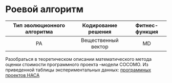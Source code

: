 # Роевой алгоритм
Тип эволюционного алгоритма | Кодирование решения | Фитнес-функция
:---:|:---:|:---:|
РА | Вещественный вектор | MD

Разобраться в теоретическом описании математического метода оценки стоимости программного проекта –модели СОСОМО. 
Из приведенной таблицы экспериментальных данных: [программных проектов НАСА](http://promise.site.uottawa.ca/SERepository/datasets/cocomonasa_2.arff)

